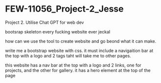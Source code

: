 # FEW-11056_Project-2_Jesse
Project 2. Utilise Chat GPT for web dev



bootsrap
skeleton
every fucking website ever
jeckal



how can we use the tool to create website and go beond what it can make.



write me a bootstrap website with css. it must include a navigaition bar at the top with a logo and 2 tags taht will take me to other pages. 


this website has a nav bar at the top with a logo and 2 links, one for projects, and the other for gallery. it has a hero element at the top of the page 